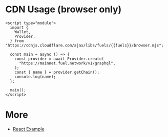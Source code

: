 <script setup>
  import { data } from '../../versions.data'
  const { fuels } = data
</script>

# CDN Usage (browser only)

```html-vue
<script type="module">
  import {
    Wallet,
    Provider,
  } from "https://cdnjs.cloudflare.com/ajax/libs/fuels/{{fuels}}/browser.mjs";

  const main = async () => {
    const provider = await Provider.create(
      "https://mainnet.fuel.network/v1/graphql",
    );
    const { name } = provider.getChain();
    console.log(name);
  };

  main();
</script>
```

# More

- [React Example](./react-example.md)
